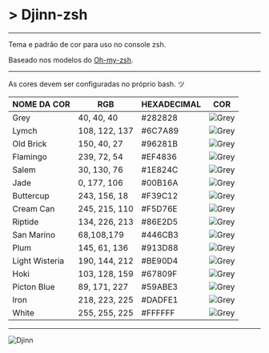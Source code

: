 # > Djinn-zsh

---

Tema e padrão de cor para uso no console zsh.

Baseado nos modelos do [Oh-my-zsh](https://github.com/robbyrussell/oh-my-zsh).


---

As cores devem ser configuradas no próprio bash. ツ

| NOME DA COR    | RGB           | HEXADECIMAL | COR                                           |
|----------------|---------------|-------------|-----------------------------------------------|
| Grey           | 40, 40, 40    | #282828     | ![Grey](http://placehold.it/20/282828&text=.) |
| Lymch          | 108, 122, 137 | #6C7A89     | ![Grey](http://placehold.it/20/6C7A89&text=.) |
| Old Brick      | 150, 40, 27   | #96281B     | ![Grey](http://placehold.it/20/96281B&text=.) |
| Flamingo       | 239, 72, 54   | #EF4836     | ![Grey](http://placehold.it/20/EF4836&text=.) |
| Salem          | 30, 130, 76   | #1E824C     | ![Grey](http://placehold.it/20/1E824C&text=.) |
| Jade           | 0, 177, 106   | #00B16A     | ![Grey](http://placehold.it/20/00B16A&text=.) |
| Buttercup      | 243, 156, 18  | #F39C12     | ![Grey](http://placehold.it/20/F39C12&text=.) |
| Cream Can      | 245, 215, 110 | #F5D76E     | ![Grey](http://placehold.it/20/F5D76E&text=.) |
| Riptide        | 134, 226, 213 | #86E2D5     | ![Grey](http://placehold.it/20/86E2D5&text=.) |
| San Marino     | 68,108,179    | #446CB3     | ![Grey](http://placehold.it/20/446CB3&text=.) |
| Plum           | 145, 61, 136  | #913D88     | ![Grey](http://placehold.it/20/913D88&text=.) |
| Light Wisteria | 190, 144, 212 | #BE90D4     | ![Grey](http://placehold.it/20/BE90D4&text=.) |
| Hoki           | 103, 128, 159 | #67809F     | ![Grey](http://placehold.it/20/67809F&text=.) |
| Picton Blue    | 89, 171, 227  | #59ABE3     | ![Grey](http://placehold.it/20/59ABE3&text=.) |
| Iron           | 218, 223, 225 | #DADFE1     | ![Grey](http://placehold.it/20/DADFE1&text=.) |
| White          | 255, 255, 225 | #FFFFFF     | ![Grey](http://placehold.it/20/FFFFFF&text=.) |

---

![Djinn](http://rockntech.com.br/wp-content/uploads/2013/08/curiosidades-alladin-filme_10.gif)